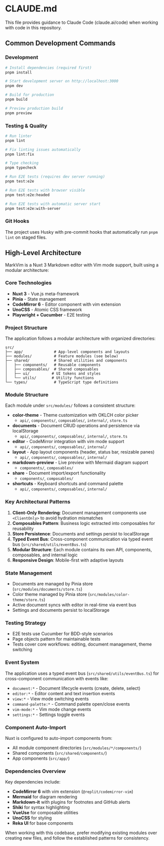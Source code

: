 # CLAUDE.md

This file provides guidance to Claude Code (claude.ai/code) when working with code in this repository.

## Common Development Commands

### Development
```bash
# Install dependencies (required first)
pnpm install

# Start development server on http://localhost:3000
pnpm dev

# Build for production
pnpm build

# Preview production build
pnpm preview
```

### Testing & Quality
```bash
# Run linter
pnpm lint

# Fix linting issues automatically
pnpm lint:fix

# Type checking
pnpm typecheck

# Run E2E tests (requires dev server running)
pnpm test:e2e

# Run E2E tests with browser visible
pnpm test:e2e:headed

# Run E2E tests with automatic server start
pnpm test:e2e:with-server
```

### Git Hooks
The project uses Husky with pre-commit hooks that automatically run `pnpm lint` on staged files.

## High-Level Architecture

MarkVim is a Nuxt 3 Markdown editor with Vim mode support, built using a modular architecture:

### Core Technologies
- **Nuxt 3** - Vue.js meta-framework
- **Pinia** - State management
- **CodeMirror 6** - Editor component with vim extension
- **UnoCSS** - Atomic CSS framework
- **Playwright + Cucumber** - E2E testing

### Project Structure
The application follows a modular architecture with organized directories:

```
src/
├── app/              # App-level components and layouts
├── modules/          # Feature modules (see below)
├── shared/           # Shared utilities and components
│   ├── components/   # Reusable components
│   ├── composables/  # Shared composables
│   ├── ui/          # UI tokens and styles
│   └── utils/       # Utility functions
└── types/            # TypeScript type definitions
```

### Module Structure
Each module under `src/modules/` follows a consistent structure:

- **color-theme** - Theme customization with OKLCH color picker
  - `api/`, `components/`, `composables/`, `internal/`, `store.ts`
- **documents** - Document CRUD operations and persistence via localStorage  
  - `api/`, `components/`, `composables/`, `internal/`, `store.ts`
- **editor** - CodeMirror integration with vim mode support
  - `api/`, `components/`, `composables/`, `internal/`
- **layout** - App layout components (header, status bar, resizable panes)
  - `api/`, `components/`, `composables/`, `internal/`
- **markdown-preview** - Live preview with Mermaid diagram support
  - `components/`, `composables/`
- **share** - Document import/export functionality
  - `components/`, `composables/`
- **shortcuts** - Keyboard shortcuts and command palette
  - `api/`, `components/`, `composables/`, `internal/`

### Key Architectural Patterns

1. **Client-Only Rendering**: Document management components use `<ClientOnly>` to avoid hydration mismatches
2. **Composables Pattern**: Business logic extracted into composables for reusability
3. **Store Persistence**: Documents and settings persist to localStorage
4. **Typed Event Bus**: Cross-component communication via typed event bus (`src/shared/utils/eventBus.ts`)
5. **Modular Structure**: Each module contains its own API, components, composables, and internal logic
6. **Responsive Design**: Mobile-first with adaptive layouts

### State Management
- Documents are managed by Pinia store (`src/modules/documents/store.ts`)
- Color theme managed by Pinia store (`src/modules/color-theme/store.ts`)
- Active document syncs with editor in real-time via event bus
- Settings and documents persist to localStorage

### Testing Strategy
- E2E tests use Cucumber for BDD-style scenarios
- Page objects pattern for maintainable tests
- Tests cover core workflows: editing, document management, theme switching

### Event System
The application uses a typed event bus (`src/shared/utils/eventBus.ts`) for cross-component communication with events like:
- `document:*` - Document lifecycle events (create, delete, select)
- `editor:*` - Editor content and text insertion events  
- `view:*` - View mode switching events
- `command-palette:*` - Command palette open/close events
- `vim-mode:*` - Vim mode change events
- `settings:*` - Settings toggle events

### Component Auto-Import
Nuxt is configured to auto-import components from:
- All module component directories (`src/modules/*/components/`)
- Shared components (`src/shared/components/`)
- App components (`src/app/`)

### Dependencies Overview
Key dependencies include:
- **CodeMirror 6** with vim extension (`@replit/codemirror-vim`)
- **Mermaid** for diagram rendering
- **Markdown-it** with plugins for footnotes and GitHub alerts
- **Shiki** for syntax highlighting
- **VueUse** for composable utilities
- **UnoCSS** for styling
- **Reka UI** for base components

When working with this codebase, prefer modifying existing modules over creating new files, and follow the established patterns for consistency.
